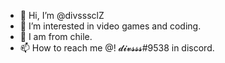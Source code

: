 - 👋 Hi, I’m @divsssclZ
- 👀 I’m interested in video games and coding.
- 🌱 I am from chile.
- 📫 How to reach me @! 𝓭𝓲𝓿𝓼𝓼𝓼#9538 in discord.
